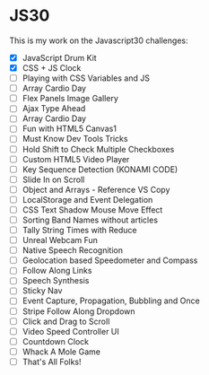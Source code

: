 # JS30
This is my work on the Javascript30 challenges:
- [x] JavaScript Drum Kit
- [x] CSS + JS Clock
- [ ] Playing with CSS Variables and JS
- [ ] Array Cardio Day
- [ ] Flex Panels Image Gallery
- [ ] Ajax Type Ahead
- [ ] Array Cardio Day 
- [ ] Fun with HTML5 Canvas1
- [ ] Must Know Dev Tools Tricks
- [ ] Hold Shift to Check Multiple Checkboxes
- [ ] Custom HTML5 Video Player
- [ ] Key Sequence Detection (KONAMI CODE)
- [ ] Slide In on Scroll
- [ ] Object and Arrays - Reference VS Copy
- [ ] LocalStorage and Event Delegation
- [ ] CSS Text Shadow Mouse Move Effect
- [ ] Sorting Band Names without articles
- [ ] Tally String Times with Reduce
- [ ] Unreal Webcam Fun
- [ ] Native Speech Recognition
- [ ] Geolocation based Speedometer and Compass
- [ ] Follow Along Links
- [ ] Speech Synthesis
- [ ] Sticky Nav
- [ ] Event Capture, Propagation, Bubbling and Once
- [ ] Stripe Follow Along Dropdown
- [ ] Click and Drag to Scroll
- [ ] Video Speed Controller UI
- [ ] Countdown Clock
- [ ] Whack A Mole Game
- [ ] That's All Folks!
